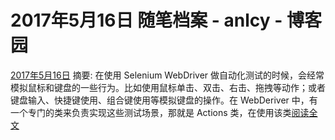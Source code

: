 
# 2017年5月16日 随笔档案 - anlcy - 博客园






[2017年5月16日](https://www.cnblogs.com/camilla/archive/2017/05/16.html)
摘要: 在使用 Selenium WebDriver 做自动化测试的时候，会经常模拟鼠标和键盘的一些行为。比如使用鼠标单击、双击、右击、拖拽等动作；或者键盘输入、快捷键使用、组合键使用等模拟键盘的操作。在 WebDeriver 中，有一个专门的类来负责实现这些测试场景，那就是 Actions 类，在使用该类[阅读全文](https://www.cnblogs.com/camilla/p/6862614.html)

